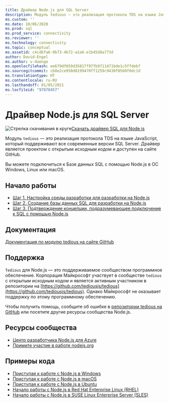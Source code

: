 ```yaml
---
title: Драйвер Node.js для SQL Server
description: Модуль tedious — это реализация протокола TDS на языке JavaScript с открытым кодом. Этот протокол поддерживают все современные версии SQL Server.
ms.custom: ''
ms.date: 10/06/2020
ms.prod: sql
ms.prod_service: connectivity
ms.reviewer: ''
ms.technology: connectivity
ms.topic: conceptual
ms.assetid: c4cdbfa6-9b73-4b72-a1a6-e1b45d8a773d
author: David-Engel
ms.author: v-daenge
ms.openlocfilehash: ee679df659d35817f97fb9f11471bde1c5ffdebf
ms.sourcegitcommit: cb8e2ce950d8199470ff1259c9430f0560f0dc1d
ms.translationtype: HT
ms.contentlocale: ru-RU
ms.lasthandoff: 01/05/2021
ms.locfileid: "97878457"
---
```

# <a name="nodejs-driver-for-sql-server"></a>Драйвер Node.js для SQL Server

![Стрелка скачивания в круге](../../ssms/media/download-icon.png)[Скачать драйвер SQL для Node.js](../sql-connection-libraries.md#anchor-20-drivers-relational-access)

Модуль `tedious` — это реализация протокола TDS на языке JavaScript, который поддерживают все современные версии SQL Server. Драйвер является проектом с открытым исходным кодом и доступен на сайте GitHub.  
  
Вы можете подключиться к Базе данных SQL с помощью Node.js в ОС Windows, Linux или macOS.  
  
## <a name="get-started"></a>Начало работы  

* [Шаг 1. Настройка среды разработки для разработки на Node.js](step-1-configure-development-environment-for-node-js-development.md)  
* [Шаг 2. Создание базы данных SQL для разработки на Node.js](step-2-create-a-sql-database-for-node-js-development.md)  
* [Шаг 3. Подтверждение концепции, подразумевающее подключение к SQL с помощью Node.js](step-3-proof-of-concept-connecting-to-sql-using-node-js.md)  
  
## <a name="documentation"></a>Документация  
  
[Документация по модулю tedious на сайте GitHub](https://tediousjs.github.io/tedious/)  

## <a name="support"></a>Поддержка

`Tedious` для Node.js — это поддерживаемое сообществом программное обеспечение. Корпорация Майкрософт участвует в сообществе `tedious` с открытым исходным кодом и является активным участником в репозитории на [https://github.com/tediousjs/tedious](https://github.com/tediousjs/tedious). Однако Майкрософт не оказывает поддержку по этому программному обеспечению.

Чтобы получить помощь, сообщите об ошибке в [репозитории tedious на GitHub](https://github.com/tediousjs/tedious/issues) или посетите другие ресурсы сообщества Node.js.

## <a name="community-resources"></a>Ресурсы сообщества

* [Центр разработчика Node.js для Azure](https://azure.microsoft.com/develop/nodejs/)  
* [Примите участие в работе nodejs.org](https://nodejs.org/en/get-involved/)

## <a name="code-examples"></a>Примеры кода

* [Приступая к работе с Node.js в Windows](https://www.microsoft.com/sql-server/developer-get-started/node/windows/)
* [Приступая к работе с Node.js в macOS](https://www.microsoft.com/sql-server/developer-get-started/node/mac/)
* [Приступая к работе с Node.js в Ubuntu](https://www.microsoft.com/sql-server/developer-get-started/node/ubuntu/)
* [Начало работы с Node.js в Red Hat Enterprise Linux (RHEL)](https://www.microsoft.com/sql-server/developer-get-started/node/rhel/)
* [Начало работы с Node.js в SUSE Linux Enterprise Server (SLES)](https://www.microsoft.com/sql-server/developer-get-started/node/sles/)
